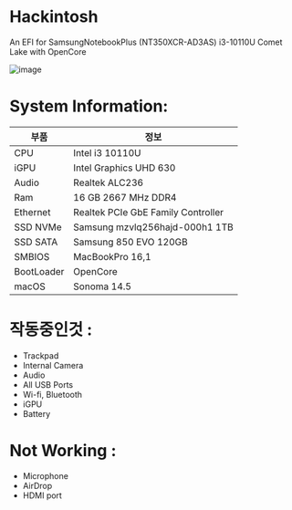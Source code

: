 # Hackintosh
An EFI for SamsungNotebookPlus (NT350XCR-AD3AS) i3-10110U Comet Lake with OpenCore

![image](https://github.com/user-attachments/assets/19400aa1-234e-49d1-8382-22e5000b76d0)

# System Information:
| 부품             | 정보                               |
| ---------------- | ---------------------------------- |
| CPU              | Intel i3 10110U                    |
| iGPU             | Intel Graphics UHD 630             |
| Audio            | Realtek ALC236                     |
| Ram              | 16 GB 2667 MHz DDR4                |
| Ethernet         | Realtek PCIe GbE Family Controller |
| SSD NVMe         | Samsung mzvlq256hajd-000h1 1TB     |
| SSD SATA         | Samsung 850 EVO 120GB              |
| SMBIOS           | MacBookPro 16,1                    |
| BootLoader       | OpenCore                           |
| macOS            | Sonoma 14.5                        |
# 작동중인것 :
-  Trackpad 
-  Internal Camera 
-  Audio 
-  All USB Ports 
-  Wi-fi, Bluetooth 
-  iGPU 
-  Battery 

# Not Working :
-  Microphone 
-  AirDrop
-  HDMI port
